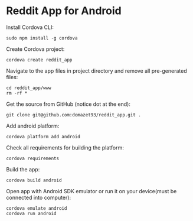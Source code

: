 # Reddit App for Android

Install Cordova CLI:

    sudo npm install -g cordova

Create Cordova project:

    cordova create reddit_app

Navigate to the app files in project directory and remove all pre-generated files:

    cd reddit_app/www
    rm -rf *

Get the source from GitHub (notice dot at the end):

    git clone git@github.com:domazet93/reddit_app.git .

Add android platform:

    cordova platform add android

Check all requirements for building the platform:

    cordova requirements
    
Build the app:

    cordova build android

Open app with Android SDK emulator or run it on your device(must be connected into computer):

    cordova emulate android
    cordova run android
